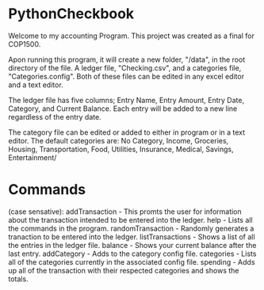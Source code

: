 # PythonCheckbook
Welcome to my accounting Program. This project was created as a final for COP1500.

Apon running this program, it will create a new folder, "/data", in the root directory of the file. A ledger file, "Checking.csv", and a categories file, "Categories.config". Both of these files can be edited in any excel editor and a text editor.

The ledger file has five columns; Entry Name, Entry Amount, Entry Date, Category, and Current Balance. Each entry will be added to a new line regardless of the entry date.

The category file can be edited or added to either in program or in a text editor. The default categories are: No Category, Income, Groceries, Housing, Transportation, Food, Utilities, Insurance, Medical, Savings, Entertainment/

# Commands 
(case sensative):
addTransaction - This promts the user for information about the transaction intended to be entered into the ledger.
help - Lists all the commands in the program.
randomTransaction - Randomly generates a tranaction to be entered into the ledger.
listTransactions - Shows a list of all the entries in the ledger file.
balance - Shows your current balance after the last entry.
addCategory - Adds to the category config file.
categories - Lists all of the categories currently in the associated config file.
spending - Adds up all of the transaction with their respected categories and shows the totals.
